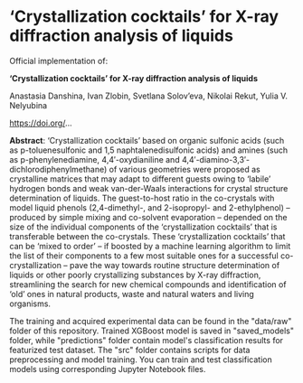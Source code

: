 # ‘Crystallization cocktails’ for X-ray diffraction analysis of liquids
Official implementation of:

**‘Crystallization cocktails’ for X-ray diffraction analysis of liquids**

Anastasia Danshina, Ivan Zlobin, Svetlana Solov’eva, Nikolai Rekut, Yulia V. Nelyubina

https://doi.org/...

**Abstract**: ‘Crystallization cocktails’ based on organic sulfonic acids (such as p-toluenesulfonic and 1,5 naphtalenedisulfonic acids) and amines (such as p-phenylenediamine, 4,4′-oxydianiline and 4,4′-diamino-3,3′-dichlorodiphenylmethane) of various geometries were proposed as crystalline matrices that may adapt to different guests owing to ‘labile’ hydrogen bonds and weak van-der-Waals interactions for crystal structure determination of liquids. The guest-to-host ratio in the co-crystals with model liquid phenols (2,4-dimethyl-, and 2-isopropyl- and 2-ethylphenol) – produced by simple mixing and co-solvent evaporation – depended on the size of the individual components of the ‘crystallization cocktails’ that is transferable between the co-crystals. These ‘crystallization cocktails’ that can be ‘mixed to order’ – if boosted by a machine learning algorithm to limit the list of their components to a few most suitable ones for a successful co-crystallization – pave the way towards routine structure determination of liquids or other poorly crystallizing substances by X-ray diffraction, streamlining the search for new chemical compounds and identification of ‘old’ ones in natural products, waste and natural waters and living organisms.

The training and acquired experimental data can be found in the "data/raw" folder of this repository. Trained XGBoost model is saved in "saved_models" folder, while "predictions" folder contain model's classification results for featurized test dataset. The "src" folder contains scripts for data preprocessing and model training. You can train and test classification models using corresponding Jupyter Notebook files.
